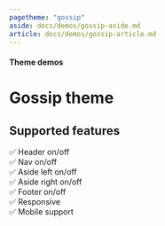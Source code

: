 ```yaml
---
pagetheme: "gossip"
aside: docs/demos/gossip-aside.md
article: docs/demos/gossip-article.md
---
```


#### Theme demos

# Gossip theme


## Supported features

✅ Header on/off\
✅ Nav on/off\
✅ Aside left on/off\
✅ Aside right on/off\
✅ Footer on/off\
✅ Responsive\
✅ Mobile support





